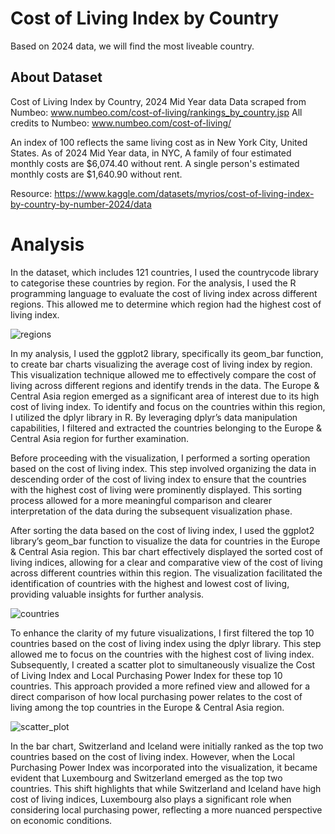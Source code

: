 # Cost of Living Index by Country
Based on 2024 data, we will find the most liveable country.

## About Dataset
Cost of Living Index by Country, 2024 Mid Year data
Data scraped from Numbeo: www.numbeo.com/cost-of-living/rankings_by_country.jsp
All credits to Numbeo: www.numbeo.com/cost-of-living/

An index of 100 reflects the same living cost as in New York City, United States.
As of 2024 Mid Year data, in NYC,
A family of four estimated monthly costs are $6,074.40 without rent.
A single person's estimated monthly costs are $1,640.90 without rent.

Resource: https://www.kaggle.com/datasets/myrios/cost-of-living-index-by-country-by-number-2024/data

# Analysis
In the dataset, which includes 121 countries, I used the countrycode library to categorise these countries by region. For the analysis, I used the R programming language to evaluate the cost of living index across different regions. This allowed me to determine which region had the highest cost of living index.

![regions](https://github.com/user-attachments/assets/5fcb6c73-584c-4b65-864a-c09bba6b6d7a)

In my analysis, I used the ggplot2 library, specifically its geom_bar function, to create bar charts visualizing the average cost of living index by region. This visualization technique allowed me to effectively compare the cost of living across different regions and identify trends in the data. The Europe & Central Asia region emerged as a significant area of interest due to its high cost of living index. To identify and focus on the countries within this region, I utilized the dplyr library in R. By leveraging dplyr’s data manipulation capabilities, I filtered and extracted the countries belonging to the Europe & Central Asia region for further examination.

Before proceeding with the visualization, I performed a sorting operation based on the cost of living index. This step involved organizing the data in descending order of the cost of living index to ensure that the countries with the highest cost of living were prominently displayed. This sorting process allowed for a more meaningful comparison and clearer interpretation of the data during the subsequent visualization phase.

After sorting the data based on the cost of living index, I used the ggplot2 library’s geom_bar function to visualize the data for countries in the Europe & Central Asia region. This bar chart effectively displayed the sorted cost of living indices, allowing for a clear and comparative view of the cost of living across different countries within this region. The visualization facilitated the identification of countries with the highest and lowest cost of living, providing valuable insights for further analysis.

![countries](https://github.com/user-attachments/assets/128f66bc-e852-4146-8524-0f34679ccf22)

To enhance the clarity of my future visualizations, I first filtered the top 10 countries based on the cost of living index using the dplyr library. This step allowed me to focus on the countries with the highest cost of living index. Subsequently, I created a scatter plot to simultaneously visualize the Cost of Living Index and Local Purchasing Power Index for these top 10 countries. This approach provided a more refined view and allowed for a direct comparison of how local purchasing power relates to the cost of living among the top countries in the Europe & Central Asia region.

![scatter_plot](https://github.com/user-attachments/assets/18c7e206-4e9d-41a7-8b5a-3bb8435c8f77)

In the bar chart, Switzerland and Iceland were initially ranked as the top two countries based on the cost of living index. However, when the Local Purchasing Power Index was incorporated into the visualization, it became evident that Luxembourg and Switzerland emerged as the top two countries. This shift highlights that while Switzerland and Iceland have high cost of living indices, Luxembourg also plays a significant role when considering local purchasing power, reflecting a more nuanced perspective on economic conditions.
